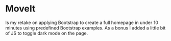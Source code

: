 # MoveIt
Is my retake on applying Bootstrap to create a full homepage in under 10 minutes using predefined Bootstrap examples. As a bonus I added a little bit of JS to toggle dark mode on the page.
